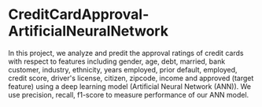 # CreditCardApproval-ArtificialNeuralNetwork
In this project, we analyze and predit the approval ratings of credit cards with respect to features including gender, age, debt, married, bank customer, industry, ethnicity, years employed, prior default, employed, credit score, driver's license, citizen, zipcode, income and approved (target feature) using a deep learning model (Artificial Neural Network (ANN)). We use precision, recall, f1-score to measure performance of our ANN model.
